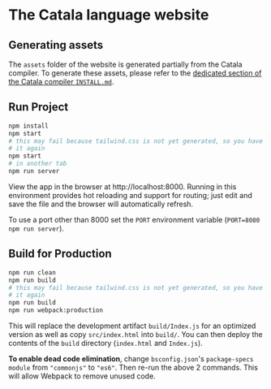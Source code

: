 # The Catala language website

## Generating assets

The `assets` folder of the website is generated partially from the Catala
compiler. To generate these assets, please refer to the [dedicated
section of the Catala compiler `INSTALL.md`](https://github.com/CatalaLang/catala/blob/master/INSTALL.md#generating-website-assets).

## Run Project

```sh
npm install
npm start
# this may fail because tailwind.css is not yet generated, so you have to do
# it again
npm start
# in another tab
npm run server
```

View the app in the browser at http://localhost:8000. Running in this environment provides hot reloading and support for routing; just edit and save the file and the browser will automatically refresh.

To use a port other than 8000 set the `PORT` environment variable (`PORT=8080 npm run server`).

## Build for Production

```sh
npm run clean
npm run build
# this may fail because tailwind.css is not yet generated, so you have to do
# it again
npm run build
npm run webpack:production
```

This will replace the development artifact `build/Index.js` for an optimized version as well as copy `src/index.html` into `build/`. You can then deploy the contents of the `build` directory (`index.html` and `Index.js`).

**To enable dead code elimination**, change `bsconfig.json`'s `package-specs` `module` from `"commonjs"` to `"es6"`. Then re-run the above 2 commands. This will allow Webpack to remove unused code.
